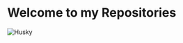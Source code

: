 # Welcome to my Repositories

![Husky](https://petmaster.vn/petroom/wp-content/uploads/2020/03/thanh-bieu-cam-cho-husky.jpg)
